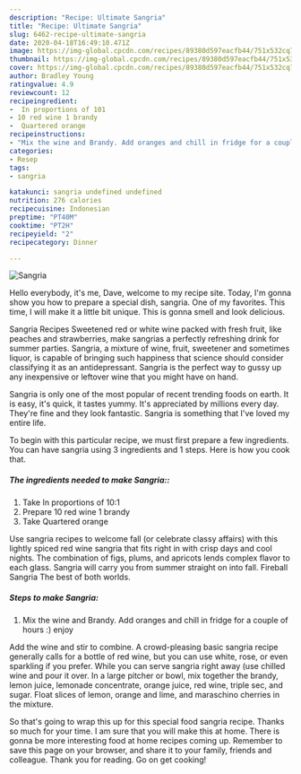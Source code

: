 ```yaml
---
description: "Recipe: Ultimate Sangria"
title: "Recipe: Ultimate Sangria"
slug: 6462-recipe-ultimate-sangria
date: 2020-04-18T16:49:10.471Z
image: https://img-global.cpcdn.com/recipes/89380d597eacfb44/751x532cq70/sangria-recipe-main-photo.jpg
thumbnail: https://img-global.cpcdn.com/recipes/89380d597eacfb44/751x532cq70/sangria-recipe-main-photo.jpg
cover: https://img-global.cpcdn.com/recipes/89380d597eacfb44/751x532cq70/sangria-recipe-main-photo.jpg
author: Bradley Young
ratingvalue: 4.9
reviewcount: 12
recipeingredient:
-  In proportions of 101
- 10 red wine 1 brandy
-  Quartered orange
recipeinstructions:
- "Mix the wine and Brandy. Add oranges and chill in fridge for a couple of hours :) enjoy"
categories:
- Resep
tags:
- sangria

katakunci: sangria undefined undefined
nutrition: 276 calories
recipecuisine: Indonesian
preptime: "PT40M"
cooktime: "PT2H"
recipeyield: "2"
recipecategory: Dinner

---
```



![Sangria](https://img-global.cpcdn.com/recipes/89380d597eacfb44/751x532cq70/sangria-recipe-main-photo.jpg)

Hello everybody, it's me, Dave, welcome to my recipe site. Today, I'm gonna show you how to prepare a special dish, sangria. One of my favorites. This time, I will make it a little bit unique. This is gonna smell and look delicious.

Sangria Recipes Sweetened red or white wine packed with fresh fruit, like peaches and strawberries, make sangrias a perfectly refreshing drink for summer parties. Sangria, a mixture of wine, fruit, sweetener and sometimes liquor, is capable of bringing such happiness that science should consider classifying it as an antidepressant. Sangria is the perfect way to gussy up any inexpensive or leftover wine that you might have on hand.

Sangria is only one of the most popular of recent trending foods on earth. It is easy, it's quick, it tastes yummy. It's appreciated by millions every day. They're fine and they look fantastic. Sangria is something that I've loved my entire life.


To begin with this particular recipe, we must first prepare a few ingredients. You can have sangria using 3 ingredients and 1 steps. Here is how you cook that.

##### The ingredients needed to make Sangria::

1. Take  In proportions of 10:1
1. Prepare 10 red wine 1 brandy
1. Take  Quartered orange


Use sangria recipes to welcome fall (or celebrate classy affairs) with this lightly spiced red wine sangria that fits right in with crisp days and cool nights. The combination of figs, plums, and apricots lends complex flavor to each glass. Sangria will carry you from summer straight on into fall. Fireball Sangria The best of both worlds. 

##### Steps to make Sangria:

1. Mix the wine and Brandy. Add oranges and chill in fridge for a couple of hours :) enjoy


Add the wine and stir to combine. A crowd-pleasing basic sangria recipe generally calls for a bottle of red wine, but you can use white, rose, or even sparkling if you prefer. While you can serve sangria right away (use chilled wine and pour it over. In a large pitcher or bowl, mix together the brandy, lemon juice, lemonade concentrate, orange juice, red wine, triple sec, and sugar. Float slices of lemon, orange and lime, and maraschino cherries in the mixture. 

So that's going to wrap this up for this special food sangria recipe. Thanks so much for your time. I am sure that you will make this at home. There is gonna be more interesting food at home recipes coming up. Remember to save this page on your browser, and share it to your family, friends and colleague. Thank you for reading. Go on get cooking!
